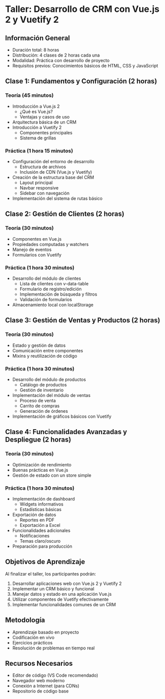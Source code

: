 # Taller: Desarrollo de CRM con Vue.js 2 y Vuetify 2

## Información General
- Duración total: 8 horas
- Distribución: 4 clases de 2 horas cada una
- Modalidad: Práctica con desarrollo de proyecto
- Requisitos previos: Conocimientos básicos de HTML, CSS y JavaScript

## Clase 1: Fundamentos y Configuración (2 horas)
### Teoría (45 minutos)
- Introducción a Vue.js 2
  - ¿Qué es Vue.js?
  - Ventajas y casos de uso
- Arquitectura básica de un CRM
- Introducción a Vuetify 2
  - Componentes principales
  - Sistema de grillas

### Práctica (1 hora 15 minutos)
- Configuración del entorno de desarrollo
  - Estructura de archivos
  - Inclusión de CDN (Vue.js y Vuetify)
- Creación de la estructura base del CRM
  - Layout principal
  - Navbar responsive
  - Sidebar con navegación
- Implementación del sistema de rutas básico

## Clase 2: Gestión de Clientes (2 horas)
### Teoría (30 minutos)
- Componentes en Vue.js
- Propiedades computadas y watchers
- Manejo de eventos
- Formularios con Vuetify

### Práctica (1 hora 30 minutos)
- Desarrollo del módulo de clientes
  - Lista de clientes con v-data-table
  - Formulario de registro/edición
  - Implementación de búsqueda y filtros
  - Validación de formularios
- Almacenamiento local con localStorage

## Clase 3: Gestión de Ventas y Productos (2 horas)
### Teoría (30 minutos)
- Estado y gestión de datos
- Comunicación entre componentes
- Mixins y reutilización de código

### Práctica (1 hora 30 minutos)
- Desarrollo del módulo de productos
  - Catálogo de productos
  - Gestión de inventario
- Implementación del módulo de ventas
  - Proceso de venta
  - Carrito de compras
  - Generación de órdenes
- Implementación de gráficos básicos con Vuetify

## Clase 4: Funcionalidades Avanzadas y Despliegue (2 horas)
### Teoría (30 minutos)
- Optimización de rendimiento
- Buenas prácticas en Vue.js
- Gestión de estado con un store simple

### Práctica (1 hora 30 minutos)
- Implementación de dashboard
  - Widgets informativos
  - Estadísticas básicas
- Exportación de datos
  - Reportes en PDF
  - Exportación a Excel
- Funcionalidades adicionales
  - Notificaciones
  - Temas claro/oscuro
- Preparación para producción

## Objetivos de Aprendizaje
Al finalizar el taller, los participantes podrán:
1. Desarrollar aplicaciones web con Vue.js 2 y Vuetify 2
2. Implementar un CRM básico y funcional
3. Manejar datos y estado en una aplicación Vue.js
4. Utilizar componentes de Vuetify efectivamente
5. Implementar funcionalidades comunes de un CRM

## Metodología
- Aprendizaje basado en proyecto
- Codificación en vivo
- Ejercicios prácticos
- Resolución de problemas en tiempo real

## Recursos Necesarios
- Editor de código (VS Code recomendado)
- Navegador web moderno
- Conexión a Internet (para CDNs)
- Repositorio de código base